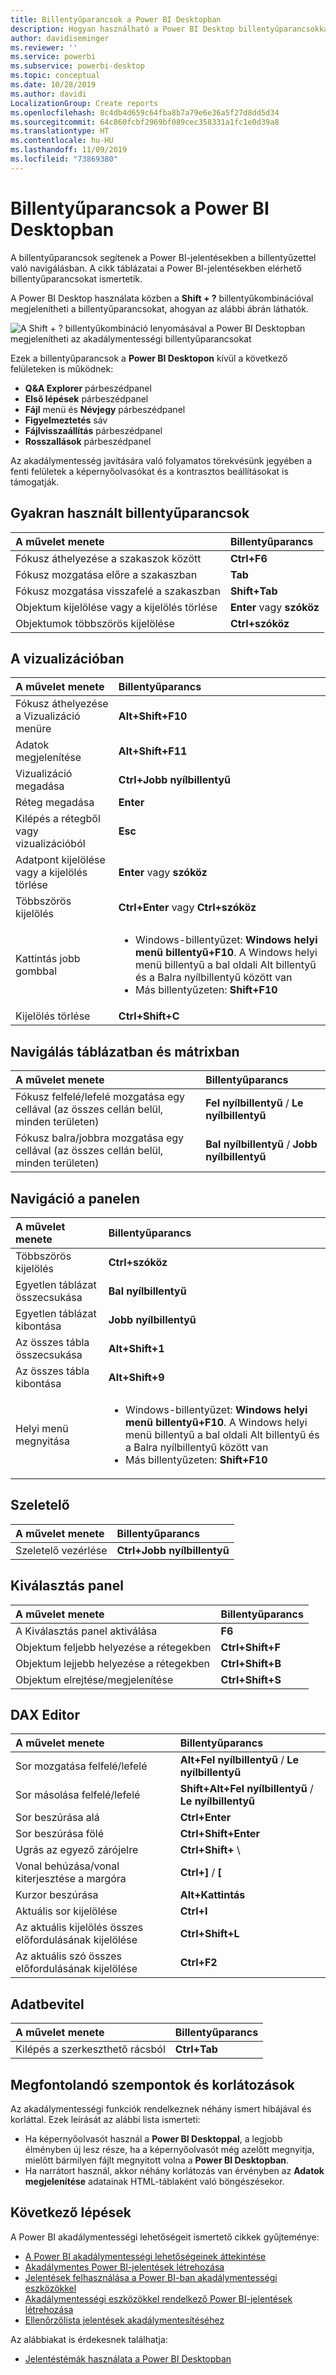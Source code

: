 ```yaml
---
title: Billentyűparancsok a Power BI Desktopban
description: Hogyan használható a Power BI Desktop billentyűparancsokkal
author: davidiseminger
ms.reviewer: ''
ms.service: powerbi
ms.subservice: powerbi-desktop
ms.topic: conceptual
ms.date: 10/28/2019
ms.author: davidi
LocalizationGroup: Create reports
ms.openlocfilehash: 8c4db4d659c64fba8b7a79e6e36a5f27d8dd5d34
ms.sourcegitcommit: 64c860fcbf2969bf089cec358331a1fc1e0d39a8
ms.translationtype: HT
ms.contentlocale: hu-HU
ms.lasthandoff: 11/09/2019
ms.locfileid: "73869380"
---
```

# <a name="keyboard-shortcuts-in-power-bi-desktop"></a>Billentyűparancsok a Power BI Desktopban

A billentyűparancsok segítenek a Power BI-jelentésekben a billentyűzettel való navigálásban. A cikk táblázatai a Power BI-jelentésekben elérhető billentyűparancsokat ismertetik. 

A Power BI Desktop használata közben a **Shift + ?** billentyűkombinációval megjelenítheti a billentyűparancsokat, ahogyan az alábbi ábrán láthatók.

![A Shift + ? billentyűkombináció lenyomásával a Power BI Desktopban megjelenítheti az akadálymentességi billentyűparancsokat](media/desktop-accessibility/accessibility-03.png)

Ezek a billentyűparancsok a **Power BI Desktopon** kívül a következő felületeken is működnek:

* **Q&A Explorer** párbeszédpanel
* **Első lépések** párbeszédpanel
* **Fájl** menü és **Névjegy** párbeszédpanel
* **Figyelmeztetés** sáv
* **Fájlvisszaállítás** párbeszédpanel
* **Rosszallások** párbeszédpanel

Az akadálymentesség javítására való folyamatos törekvésünk jegyében a fenti felületek a képernyőolvasókat és a kontrasztos beállításokat is támogatják.

## <a name="frequently-used-shortcuts"></a>Gyakran használt billentyűparancsok
| A művelet menete           | Billentyűparancs                |
| :------------------- | :------------------- |
| Fókusz áthelyezése a szakaszok között  | **Ctrl+F6** |
| Fókusz mozgatása előre a szakaszban | **Tab**         |
| Fókusz mozgatása visszafelé a szakaszban | **Shift+Tab** |
| Objektum kijelölése vagy a kijelölés törlése | **Enter** vagy **szóköz** |
| Objektumok többszörös kijelölése | **Ctrl+szóköz** |

## <a name="on-visual"></a>A vizualizációban
| A művelet menete           | Billentyűparancs                |
| :------------------- | :------------------- |
| Fókusz áthelyezése a Vizualizáció menüre | **Alt+Shift+F10** |
| Adatok megjelenítése | **Alt+Shift+F11**  |
| Vizualizáció megadása | **Ctrl+Jobb nyílbillentyű** |
| Réteg megadása | **Enter** |
| Kilépés a rétegből vagy vizualizációból | **Esc** |
| Adatpont kijelölése vagy a kijelölés törlése | **Enter** vagy **szóköz** |
| Többszörös kijelölés | **Ctrl+Enter** vagy **Ctrl+szóköz** |
| Kattintás jobb gombbal | <ul><li>Windows-billentyűzet: **Windows helyi menü billentyű+F10**. A Windows helyi menü billentyű a bal oldali Alt billentyű és a Balra nyílbillentyű között van</li><li>Más billentyűzeten: **Shift+F10**</li></ul> |
| Kijelölés törlése | **Ctrl+Shift+C** |

## <a name="table-and-matrix-navigation"></a>Navigálás táblázatban és mátrixban
| A művelet menete          | Billentyűparancs                |
| :------------------- | :------------------- |
| Fókusz felfelé/lefelé mozgatása egy cellával (az összes cellán belül, minden területen)  | **Fel nyílbillentyű** / **Le nyílbillentyű** |
| Fókusz balra/jobbra mozgatása egy cellával (az összes cellán belül, minden területen)  | **Bal nyílbillentyű** / **Jobb nyílbillentyű** |

## <a name="pane-navigation"></a>Navigáció a panelen
| A művelet menete           | Billentyűparancs                |
| :------------------- | :------------------- |
| Többszörös kijelölés | **Ctrl+szóköz** |
| Egyetlen táblázat összecsukása | **Bal nyílbillentyű** |
| Egyetlen táblázat kibontása | **Jobb nyílbillentyű** |
| Az összes tábla összecsukása | **Alt+Shift+1** |
| Az összes tábla kibontása | **Alt+Shift+9** |
| Helyi menü megnyitása | <ul><li>Windows-billentyűzet: **Windows helyi menü billentyű+F10**.  A Windows helyi menü billentyű a bal oldali Alt billentyű és a Balra nyílbillentyű között van</li><li>Más billentyűzeten: **Shift+F10**</li></ul> |

## <a name="slicer"></a>Szeletelő
| A művelet menete         | Billentyűparancs                |
| :------------------- | :------------------- |
| Szeletelő vezérlése | **Ctrl+Jobb nyílbillentyű** |

## <a name="selection-pane"></a>Kiválasztás panel
| A művelet menete           | Billentyűparancs                |
| :------------------- | :------------------- |
| A Kiválasztás panel aktiválása | **F6** |
| Objektum feljebb helyezése a rétegekben | **Ctrl+Shift+F** |
| Objektum lejjebb helyezése a rétegekben | **Ctrl+Shift+B** |
| Objektum elrejtése/megjelenítése | **Ctrl+Shift+S** |

## <a name="dax-editor"></a>DAX Editor
| A művelet menete          | Billentyűparancs                |
| :------------------- | :------------------- |
| Sor mozgatása felfelé/lefelé | **Alt+Fel nyílbillentyű** / **Le nyílbillentyű** |
| Sor másolása felfelé/lefelé | **Shift+Alt+Fel nyílbillentyű** / **Le nyílbillentyű** |
| Sor beszúrása alá | **Ctrl+Enter** |
| Sor beszúrása fölé | **Ctrl+Shift+Enter** |
| Ugrás az egyező zárójelre | **Ctrl+Shift+**  \ |
| Vonal behúzása/vonal kiterjesztése a margóra | **Ctrl+]**  /  **[** |
| Kurzor beszúrása | **Alt+Kattintás** |
| Aktuális sor kijelölése | **Ctrl+I** |
| Az aktuális kijelölés összes előfordulásának kijelölése | **Ctrl+Shift+L** |
| Az aktuális szó összes előfordulásának kijelölése | **Ctrl+F2** |

## <a name="enter-data"></a>Adatbevitel
| A művelet menete           | Billentyűparancs                |
| :------------------- | :------------------- |
| Kilépés a szerkeszthető rácsból | **Ctrl+Tab** |



## <a name="considerations-and-limitations"></a>Megfontolandó szempontok és korlátozások
Az akadálymentességi funkciók rendelkeznek néhány ismert hibájával és korláttal. Ezek leírását az alábbi lista ismerteti:

* Ha képernyőolvasót használ a **Power BI Desktoppal**, a legjobb élményben új lesz része, ha a képernyőolvasót még azelőtt megnyitja, mielőtt bármilyen fájlt megnyitott volna a **Power BI Desktopban**.
* Ha narrátort használ, akkor néhány korlátozás van érvényben az **Adatok megjelenítése** adatainak HTML-táblaként való böngészésekor.


## <a name="next-steps"></a>Következő lépések

A Power BI akadálymentességi lehetőségeit ismertető cikkek gyűjteménye:

* [A Power BI akadálymentességi lehetőségeinek áttekintése](desktop-accessibility-overview.md) 
* [Akadálymentes Power BI-jelentések létrehozása](desktop-accessibility-creating-reports.md) 
* [Jelentések felhasználása a Power BI-ban akadálymentességi eszközökkel](desktop-accessibility-consuming-tools.md)
* [Akadálymentességi eszközökkel rendelkező Power BI-jelentések létrehozása](desktop-accessibility-creating-tools.md)
* [Ellenőrzőlista jelentések akadálymentesítéséhez](desktop-accessibility-creating-reports.md#report-accessibility-checklist)

Az alábbiakat is érdekesnek találhatja:

* [Jelentéstémák használata a Power BI Desktopban](desktop-report-themes.md)


